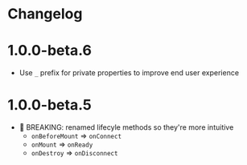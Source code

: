 # Changelog

# 1.0.0-beta.6

- Use `_` prefix for private properties to improve end user experience

# 1.0.0-beta.5

- 🚨 BREAKING: renamed lifecyle methods so they're more intuitive
  - `onBeforeMount` => `onConnect`
  - `onMount` => `onReady`
  - `onDestroy` => `onDisconnect`
  